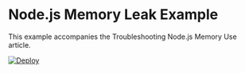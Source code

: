 # Node.js Memory Leak Example

This example accompanies the Troubleshooting Node.js Memory Use article.

[![Deploy](https://www.herokucdn.com/deploy/button.svg)](https://heroku.com/deploy)

